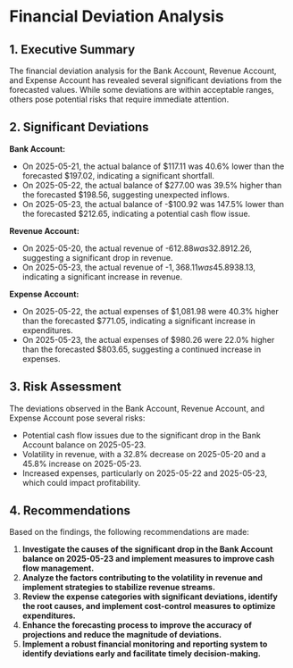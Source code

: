 # Financial Deviation Analysis

## 1. Executive Summary
The financial deviation analysis for the Bank Account, Revenue Account, and Expense Account has revealed several significant deviations from the forecasted values. While some deviations are within acceptable ranges, others pose potential risks that require immediate attention.

## 2. Significant Deviations
**Bank Account:**
- On 2025-05-21, the actual balance of $117.11 was 40.6% lower than the forecasted $197.02, indicating a significant shortfall.
- On 2025-05-22, the actual balance of $277.00 was 39.5% higher than the forecasted $198.56, suggesting unexpected inflows.
- On 2025-05-23, the actual balance of -$100.92 was 147.5% lower than the forecasted $212.65, indicating a potential cash flow issue.

**Revenue Account:**
- On 2025-05-20, the actual revenue of -$612.88 was 32.8% lower than the forecasted -$912.26, suggesting a significant drop in revenue.
- On 2025-05-23, the actual revenue of -$1,368.11 was 45.8% higher than the forecasted -$938.13, indicating a significant increase in revenue.

**Expense Account:**
- On 2025-05-22, the actual expenses of $1,081.98 were 40.3% higher than the forecasted $771.05, indicating a significant increase in expenditures.
- On 2025-05-23, the actual expenses of $980.26 were 22.0% higher than the forecasted $803.65, suggesting a continued increase in expenses.

## 3. Risk Assessment
The deviations observed in the Bank Account, Revenue Account, and Expense Account pose several risks:
- Potential cash flow issues due to the significant drop in the Bank Account balance on 2025-05-23.
- Volatility in revenue, with a 32.8% decrease on 2025-05-20 and a 45.8% increase on 2025-05-23.
- Increased expenses, particularly on 2025-05-22 and 2025-05-23, which could impact profitability.

## 4. Recommendations
Based on the findings, the following recommendations are made:
1. **Investigate the causes of the significant drop in the Bank Account balance on 2025-05-23 and implement measures to improve cash flow management.**
2. **Analyze the factors contributing to the volatility in revenue and implement strategies to stabilize revenue streams.**
3. **Review the expense categories with significant deviations, identify the root causes, and implement cost-control measures to optimize expenditures.**
4. **Enhance the forecasting process to improve the accuracy of projections and reduce the magnitude of deviations.**
5. **Implement a robust financial monitoring and reporting system to identify deviations early and facilitate timely decision-making.**